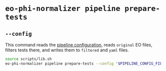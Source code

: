 # `eo-phi-normalizer pipeline prepare-tests`

## `--config`

This command reads the [pipeline configuration](../pipeline.md#pipeline-configuration), reads `original` EO files, filters tests there, and writes them to `filtered` and `yaml` files.

```sh
source scripts/lib.sh
eo-phi-normalizer pipeline prepare-tests --config "$PIPELINE_CONFIG_FILE"
```
